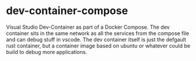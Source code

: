 # dev-container-compose

Visual Studio Dev-Container as part of a Docker Compose.
The dev container sits in the same network as all the services from the compose file and can debug stuff in vscode.
The dev container itself is just the defgault rust container, but a container image based on ubuntu or whatever could be build to debug more applications.
